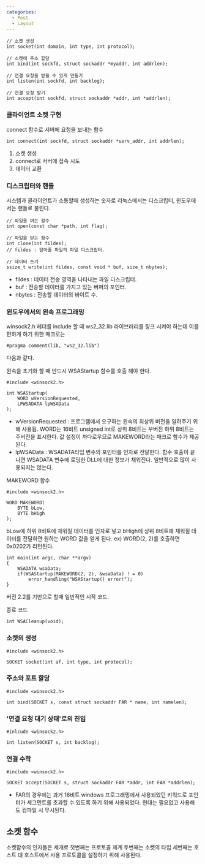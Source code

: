 ```yaml
---
categories:
  - Post
  - Layout
---
```


```
// 소켓 생성
int socket(int domain, int type, int protocol);

// 소켓에 주소 할당
int bind(int sockfd, struct sockaddr *myaddr, int addrlen);

// 연결 요청을 받을 수 있게 만들기
int listen(int sockfd, int backlog);

// 연결 요청 받기
int accept(int sockfd, struct sockaddr *addr, int *addrlen);
```

### 클라이언트 소켓 구현

connect 함수로 서버에 요청을 보내는 함수

```
int connect(int sockfd, struct sockaddr *serv_addr, int addrlen);
```

1. 소켓 생성
2. connect로 서버에 접속 시도
3. 데이터 교환

### 디스크립터와 핸들

시스템과 클라이언트가 소통할때 생성하는 숫자로 리눅스에서는 디스크립터, 윈도우에서는 핸들로 불린다.

```
// 파일을 여는 함수
int open(const char *path, int flag);

// 파일을 닫는 함수
int close(int fildes);
// fildes : 닫아줄 파일의 파일 디스크립터.

// 데이터 쓰기
ssize_t write(int fildes, const void * buf, size_t nbytes);
```

- fildes : 데이터 전송 영역을 나타내는 파일 디스크립터.
- buf : 전송할 데이터를 가지고 있는 버퍼의 포인터.
- nbytes : 전송할 데이터의 바이트 수.

### 윈도우에서의 윈속 프로그래밍

winsock2.h 헤더를 include 할 때 ws2_32.lib 라이브러리를 링크 시켜야 하는데 이를 편하게 하기 위한 매크로는
```
#pragma comment(lib, "ws2_32.lib")
```
다음과 같다.

윈속을 초기화 할 때 반드시 WSAStartup 함수를 호출 해야 한다.

```
#include <winsock2.h>

int WSAStartup(
	WORD wVersionRequested,
	LPWSADATA lpWSAData
);
```

- wVersionRequested : 프로그램에서 요구하는 윈속의 최상위 버전을 알려주기 위해 사용됨. WORD는 16비트 unsigned int로 상위 8비트는 부버전 하위 8비트는 주버전을 표시한다. 값 설정이 까다로우므로 MAKEWORD라는 매크로 함수가 제공된다.
- lpWSAData : WSADATA타입 변수의 포인터를 인자로 전달한다. 함수 호출이 끝나면 WSADATA 변수에 로딩한 DLL에 대한 정보가 채워진다. 일반적으로 많이 사용되지는 않는다.

MAKEWORD 함수

```
#include <winsock2.h>

WORD MAKEWORD(
	BYTE bLow,
	BYTE bHigh
);
```

bLow에 하위 8비트에 채워질 데이터를 인자로 넣고 bHigh에 상위 8비트에 채워질 데이터를 전달하면 원하는 WORD 값을 얻게 된다.
ex) WORD(2, 2)를 호출하면 0x0202가 리턴된다.

```
int main(int argc, char **argv)
{
	WSADATA wsaData;
	if(WSAStartup(MAKEWORD(2, 2), &wsaData) ! = 0)
		error_handling("WSAStartup() error!");
}
```
버전 2.2를 기반으로 할때 일반적인 시작 코드.

종료 코드
```
int WSACleanup(void);
```

### 소켓의 생성

```
#include <winsock2.h>

SOCKET socket(int af, int type, int protocol);
```

### 주소와 포트 할당

```
#include <winsock2.h>

int bind(SOCKET s, const struct sockaddr FAR * name, int namelen);
```

### '연결 요청 대기 상태'로의 진입

```
#inlcude <winsock2.h>

int listen(SOCKET s, int backlog);
```



### 연결 수락

```
#include <winsock2.h>

SOCKET accept(SOCKET s, struct sockaddr FAR *addr, int FAR *addrlen);
```

* FAR의 경우에는 과거 16비트 windows 프로그래밍에서 사용되었던 키워드로 포인터가 세그먼트를 초과할 수 있도록 하기 위해 사용되었다. 현대는 필요없고 사용해도 컴파일 시 무시된다.

## 소켓 함수

소켓함수의 인자들은 세개로 첫번째는 프로토콜 체계 두번째는 소켓의 타입 세번째는 호스트 대 호스트에서 사용 프로토콜을 설정하기 위해 사용된다.